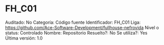 # FH_C01

Auditado: No
Categoría: Código fuente
Identificador: FH_C01
Liga: https://github.com/Ace-Software-Development/fullhouse-nefrovida
Nivel o status: Controlado
Nombre: Repositorio
Resuelto?: No
Se utiliza?: Yes
Última versión: 1.0